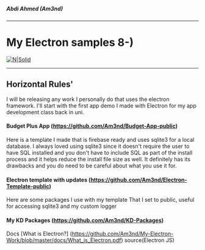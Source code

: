 ##### Abdi Ahmed (Am3nd)
---

# My Electron samples 8-)
 

[![N|Solid](https://upload.wikimedia.org/wikipedia/commons/thumb/9/91/Electron_Software_Framework_Logo.svg/100px-Electron_Software_Framework_Logo.svg.png)](https://www.electronjs.org/)



___

 
## Horizontal Rules'

I will be releasing any work I personally do that uses the electron framework.
I'll start with the first app demo I made with Electron for my app development class back in uni.

#### Budget Plus App (https://github.com/Am3nd/Budget-App-public)

 
Here is a template I made that is firebase ready and uses sqlite3 for a local database. I always loved using sqlite3 since it doesn't require the user to have SQL installed and you don't have to include SQL as part of the install process and it helps reduce the install file size as well. It definitely has its drawbacks and you do need to be careful about what you use it for.

#### Electron template with updates (https://github.com/Am3nd/Electron-Template-public)


Here are some packages I use with my template That I set to public, useful for accessing sqlite3 and my custom logger

#### My KD Packages (https://github.com/Am3nd/KD-Packages)


Docs
[What is Electron?] (https://github.com/Am3nd/My-Electron-Work/blob/master/docs/What_is_Electron.pdf)
source(Electron JS)
